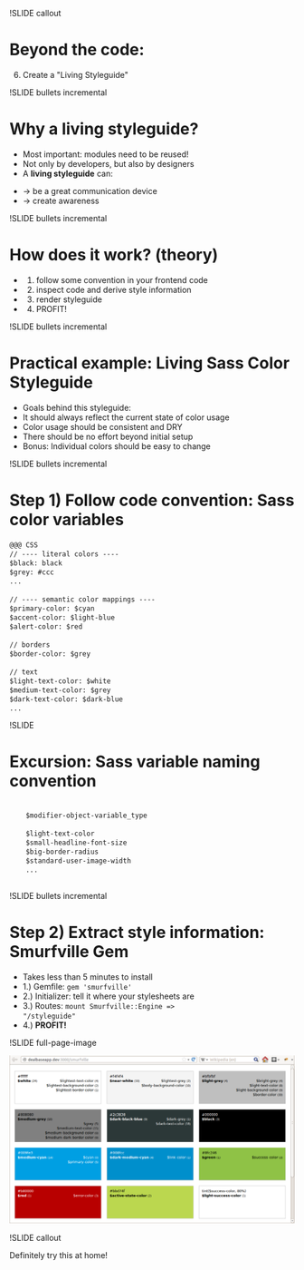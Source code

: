 !SLIDE callout

# Beyond the code: #

6) Create a "Living Styleguide"


!SLIDE bullets incremental

# Why a living styleguide? #

* Most important:  modules need to be reused!
* Not only by developers, but also by designers
* A **living styleguide** can:
- -> be a great communication device
- -> create awareness


!SLIDE bullets incremental

# How does it work? (theory) #

* 1) follow some convention in your frontend code
* 2) inspect code and derive style information
* 3) render styleguide
* 4) PROFIT!


!SLIDE bullets incremental

# Practical example:  Living Sass Color Styleguide #

* Goals behind this styleguide:
* It should always reflect the current state of color usage
* Color usage should be consistent and DRY
* There should be no effort beyond initial setup
* Bonus: Individual colors should be easy to change


!SLIDE bullets incremental

# Step 1) Follow code convention:  Sass color variables #

    @@@ CSS
    // ---- literal colors ----
    $black: black
    $grey: #ccc
    ...

    // ---- semantic color mappings ----
    $primary-color: $cyan
    $accent-color: $light-blue
    $alert-color: $red

    // borders
    $border-color: $grey

    // text
    $light-text-color: $white
    $medium-text-color: $grey
    $dark-text-color: $dark-blue
    ...


!SLIDE

# Excursion: Sass variable naming convention #

<pre class="sh_javascript sh_sourceCode">
  <code>
    $<span class="sh_comment">modifier</span>-<span class="sh_keyword">object</span>-<span class="sh_string">variable_type</span>

    $<span class="sh_comment">light</span>-<span class="sh_keyword">text</span>-<span class="sh_string">color</span>
    $<span class="sh_comment">small</span>-<span class="sh_keyword">headline</span>-<span class="sh_string">font-size</span>
    $<span class="sh_comment">big</span>-<span class="sh_string">border-radius</span>
    $<span class="sh_comment">standard</span>-<span class="sh_keyword">user-image</span>-<span class="sh_string">width</span>
    ...
  </code>
</pre>


!SLIDE bullets incremental

# Step 2) Extract style information:  Smurfville Gem #

* Takes less than 5 minutes to install
* 1.) Gemfile: <code>gem 'smurfville'</code>
* 2.) Initializer: tell it where your stylesheets are
* 3.) Routes: <code>mount Smurfville::Engine => "/styleguide"</code>
* 4.) **PROFIT!**


!SLIDE full-page-image

![Step 3) Render styleguide](styleguide.png)



!SLIDE callout

Definitely try this at home!
